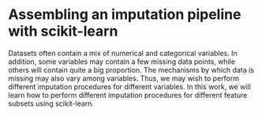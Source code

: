 # **Assembling an imputation pipeline with scikit-learn**

Datasets often contain a mix of numerical and categorical variables. In addition, some
variables may contain a few missing data points, while others will contain quite a big
proportion. The mechanisms by which data is missing may also vary among variables.
Thus, we may wish to perform different imputation procedures for different variables. In
this work, we will learn how to perform different imputation procedures for different
feature subsets using scikit-learn.

